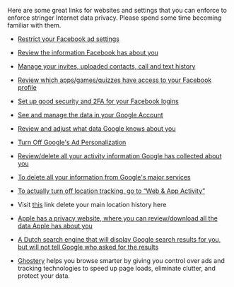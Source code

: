 Here are some great links for websites and settings that you can enforce to enforce stringer Internet data privacy. Please spend some time becoming familiar with them.

- [Restrict your Facebook ad settings](https://www.facebook.com/ads/preferences/?entry_product=ad_settings_screen)


- [Review the information Facebook has about you](https://www.facebook.com/settings?tab=your_facebook_information)


- [Manage your invites, uploaded contacts, call and text history](https://www.facebook.com/mobile/facebook/contacts/)


- [Review which apps/games/quizzes have access to your Facebook profile](https://www.facebook.com/settings?tab=applications)


- [Set up good security and 2FA for your Facebook logins](https://www.facebook.com/settings?tab=security)


- [See and manage the data in your Google Account](https://myaccount.google.com/u/1/dashboard)


- [Review and adjust what data Google knows about you](https://myaccount.google.com/u/1/privacycheckup)


- [Turn Off Google's Ad Personalization](https://adssettings.google.com/authenticated)


- [Review/delete all your activity information Google has collected about you](https://myactivity.google.com/myactivity)


- [To delete all your information from Google's major services](https://myactivity.google.com/delete-activity)


- [To actually turn off location tracking, go to “Web & App Activity”](https://myaccount.google.com/activitycontrols/search)


- Visit [this](https://www.google.com/locationhistory/delete) link delete your main location history here

- [Apple has a privacy website, where you can review/download all the data Apple has about you](https://privacy.apple.com/)


- [A Dutch search engine that will display Google search results for you, but will not tell Google who asked for the results](https://www.startpage.com/)


- [Ghostery](https://www.ghostery.com/) helps you browse smarter by giving you control over ads and tracking technologies to speed up page loads, eliminate clutter, and protect your data.

